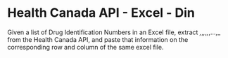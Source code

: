 # Health Canada API - Excel - Din

Given a list of Drug Identification Numbers in an Excel file, extract _,_,_,_,_,_,...,_ from the Health Canada API, and paste that information on the corresponding row and column of the same excel file.